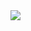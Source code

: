  
 
 <img src="https://www.seekpng.com/png/full/66-668827_jbvgodih4wzfrk-bob-the-builder-under-construction.png" />
